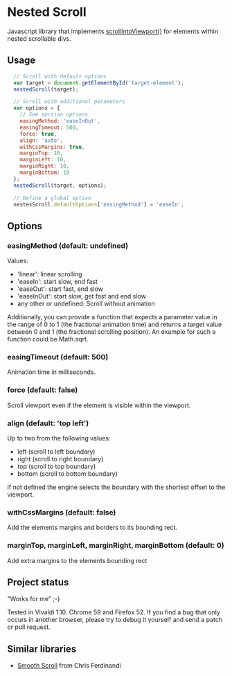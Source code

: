 # Nested Scroll

Javascript library that implements [scrollIntoViewport()](https://developer.mozilla.org/en-US/docs/Web/API/Element/scrollIntoView)
for elements within nested scrollable divs.

## Usage

```javascript
  // Scroll with default options
  var target = document.getElementById('target-element');
  nestedScroll(target);

  // Scroll with additional parameters
  var options = {
    // See section options
    easingMethod: 'easeInOut',
    easingTimeout: 500,
    force: true,
    align: 'auto',
    withCssMargins: true,
    marginTop: 10,
    marginLeft: 10,
    marginRight: 10,
    marginBottom: 10
  };
  nestedScroll(target, options);

  // Define a global option
  nestesScroll.defaultOptions['easingMethod'] = 'easeIn';
```

## Options

### easingMethod (default: undefined)

Values:

- 'linear': linear scrolling
- 'easeIn': start slow, end fast
- 'easeOut': start fast, end slow
- 'easeInOut': start slow, get fast and end slow
- any other or undefined: Scroll without animation

Additionally, you can provide a function that expects a parameter
value in the range of 0 to 1 (the fractional animation time)
and returns a target value between 0 and 1 (the fractional
scrolling position). An example for such a function could be Math.sqrt.

### easingTimeout (default: 500)

Animation time in milliseconds.

### force (default: false)

Scroll viewport even if the element is visible within the viewport.

### align (default: 'top left')

Up to two from the following values:

- left (scroll to left boundary)
- right (scroll to right boundary)
- top (scroll to top boundary)
- bottom (scroll to bottom boundary)

If not defined the engine selects the boundary with the shortest offset to the viewport.

### withCssMargins (default: false)

Add the elements margins and borders to its bounding rect.

### marginTop, marginLeft, marginRight, marginBottom (default: 0)

Add extra margins to the elements bounding rect

## Project status

"Works for me" ;-)

Tested in Vivaldi 1.10. Chrome 59 and Firefox 52.
If you find a bug that only occurs in another browser, please try to debug it
yourself and send a patch or pull request.

## Similar libraries

- [Smooth Scroll](https://github.com/cferdinandi/smooth-scroll) from Chris Ferdinandi
